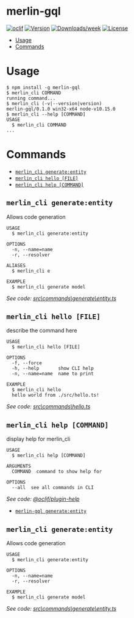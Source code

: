 merlin-gql
==========



[![oclif](https://img.shields.io/badge/cli-oclif-brightgreen.svg)](https://oclif.io)
[![Version](https://img.shields.io/npm/v/merlin_cli.svg)](https://npmjs.org/package/merlin_cli)
[![Downloads/week](https://img.shields.io/npm/dw/merlin_cli.svg)](https://npmjs.org/package/merlin_cli)
[![License](https://img.shields.io/npm/l/merlin_cli.svg)](https://github.com/ezequielzacca/merlin_cli/blob/master/package.json)

<!-- toc -->
* [Usage](#usage)
* [Commands](#commands)
<!-- tocstop -->
# Usage
<!-- usage -->
```sh-session
$ npm install -g merlin-gql
$ merlin_cli COMMAND
running command...
$ merlin_cli (-v|--version|version)
merlin-gql/0.1.0 win32-x64 node-v10.15.0
$ merlin_cli --help [COMMAND]
USAGE
  $ merlin_cli COMMAND
...
```
<!-- usagestop -->
# Commands
<!-- commands -->
* [`merlin_cli generate:entity`](#merlin_cli-generateentity)
* [`merlin_cli hello [FILE]`](#merlin_cli-hello-file)
* [`merlin_cli help [COMMAND]`](#merlin_cli-help-command)

## `merlin_cli generate:entity`

Allows code generation

```
USAGE
  $ merlin_cli generate:entity

OPTIONS
  -n, --name=name
  -r, --resolver

ALIASES
  $ merlin_cli e

EXAMPLE
  $ merlin_cli generate model
```

_See code: [src\commands\generate\entity.ts](https://github.com/ezequielzacca/merlin_cli/blob/v0.1.0/src\commands\generate\entity.ts)_

## `merlin_cli hello [FILE]`

describe the command here

```
USAGE
  $ merlin_cli hello [FILE]

OPTIONS
  -f, --force
  -h, --help       show CLI help
  -n, --name=name  name to print

EXAMPLE
  $ merlin_cli hello
  hello world from ./src/hello.ts!
```

_See code: [src\commands\hello.ts](https://github.com/ezequielzacca/merlin_cli/blob/v0.1.0/src\commands\hello.ts)_

## `merlin_cli help [COMMAND]`

display help for merlin_cli

```
USAGE
  $ merlin_cli help [COMMAND]

ARGUMENTS
  COMMAND  command to show help for

OPTIONS
  --all  see all commands in CLI
```

_See code: [@oclif/plugin-help](https://github.com/oclif/plugin-help/blob/v3.1.0/src\commands\help.ts)_
<!-- commandsstop -->
* [`merlin-gql generate:entity`](#merlin_cli-generateentity)

## `merlin_cli generate:entity`

Allows code generation

```
USAGE
  $ merlin_cli generate:entity

OPTIONS
  -n, --name=name
  -r, --resolver

EXAMPLE
  $ merlin_cli generate model
```

_See code: [src\commands\generate\entity.ts](https://github.com/ezequielzacca/merlin_cli/blob/v0.0.0/src\commands\generate\entity.ts)_
